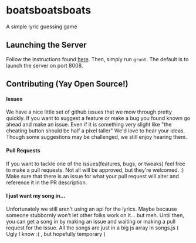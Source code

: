 boatsboatsboats
===============

A simple lyric guessing game

## Launching the Server
Follow the instructions found [here](http://gruntjs.com/getting-started).  Then,
simply run `grunt`.  The default is to launch the server on port 8008.

## Contributing (Yay Open Source!)
<h4>Issues</h4>
<p>We have a nice little set of github issues that we mow through pretty quickly. If you want to suggest a feature or make a bug you found known go ahead and make an issue. Even if it is something very slight like "the cheating button should be half a pixel taller" We'd love to hear your ideas. Though some suggestions may be challenged, we still enjoy hearing them.</p>
<h4>Pull Requests</h4>
<p>If you want to tackle one of the issues(features, bugs, or tweaks) feel free to make a pull requests. Not all will be approved, but they're welcomed. :) Make sure that there is an issue for what your pull request will alter and reference it in the PR description.</p>
<h4>I just want my song in...</h4>
<p>Unfortunately we still aren't using an api for the lyrics. Maybe because someone stubbornly won't let other folks work on it... but meh. Until then, you can get a song in by making an issue and waiting or making a pull request for the issue. All the songs are just in a big js array in songs.js ( Ugly I know :( , but hopefully temporary )</p>

